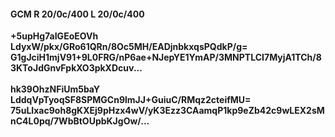 #### GCM R 20/0c/400 L 20/0c/400
**+5upHg7aIGEoEOVh**<br/>**LdyxW/pkx/GRo61QRn/8Oc5MH/EADjnbkxqsPQdkP/g=**<br/>**G1gJciH1mjV91+9L0FRG/nP6ae+NJepYE1YmAP/3MNPTLCI7MyjA1TCh/83KToJdGnvFpkXO3pkXDcuv...**<br/><br/>
**hk39OhzNFiUm5baY**<br/>**LddqVpTyoqSF8SPMGCn9lmJJ+GuiuC/RMqz2cteifMU=**<br/>**75uLIxac9oh8gKXEj9pHzx4wV/yK3Ezz3CAamqP1kp9eZb42c9wLEX2sMnC4L0pq/7WbBtOUpbKJgOw/...**